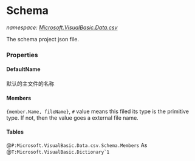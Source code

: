 ﻿# Schema
_namespace: [Microsoft.VisualBasic.Data.csv](./index.md)_

The schema project json file.




### Properties

#### DefaultName
默认的主文件的名称
#### Members
``{member.Name, fileName}``, ``#`` value means this filed its type is the primitive type. 
 If not, then the value goes a external file name.
#### Tables
@``P:Microsoft.VisualBasic.Data.csv.Schema.Members`` As @``T:Microsoft.VisualBasic.Dictionary`1``
